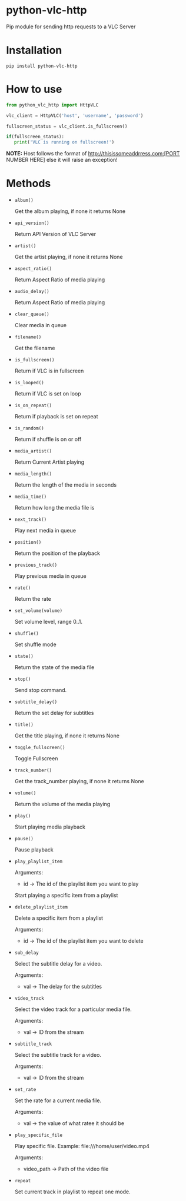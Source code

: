 # python-vlc-http
Pip module for sending http requests to a VLC Server

# Installation

`pip install python-vlc-http`

# How to use

```python
from python_vlc_http import HttpVLC

vlc_client = HttpVLC('host', 'username', 'password')

fullscreen_status = vlc_client.is_fullscreen()

if(fullscreen_status):
   print('VLC is running on fullscreen!')

```

**NOTE:** Host follows the format of http://thisissomeaddrress.com:[PORT NUMBER HERE] else it will raise an exception!


# Methods
 
 
* `album()`

    Get the album playing, if none it returns None

* `api_version()`

    Return API Version of VLC Server

* `artist()`

    Get the artist playing, if none it returns None

* `aspect_ratio()`

    Return Aspect Ratio of media playing

* `audio_delay()`

    Return Aspect Ratio of media playing

* `clear_queue()`

    Clear media in queue

* `filename()`

    Get the filename

* `is_fullscreen()`

    Return if VLC is in fullscreen

* `is_looped()`

    Return if VLC is set on loop
    
* `is_on_repeat()`

    Return if playback is set on repeat

* `is_random()`

    Return if shuffle is on or off

* `media_artist()`

    Return Current Artist playing

* `media_length()`

    Return the length of the media in seconds

* `media_time()`

    Return how long the media file is

* `next_track()`

    Play next media in queue

* `position()`

    Return the position of the playback

* `previous_track()`

    Play previous media in queue

* `rate()`

    Return the rate

* `set_volume(volume)`

    Set volume level, range 0..1.

* `shuffle()`

    Set shuffle mode

* `state()`

    Return the state of the media file

* `stop()`

    Send stop command.

* `subtitle_delay()`

    Return the set delay for subtitles

* `title()`

    Get the title playing, if none it returns None
    
* `toggle_fullscreen()`

    Toggle Fullscreen

* `track_number()`

    Get the track_number playing, if none it returns None

* `volume()`

    Return the volume of the media playing
    
* `play()`

    Start playing media playback

* `pause()`

    Pause playback
    
* `play_playlist_item`
    
    Arguments: 
    
     * id -> The id of the playlist item you want to play

    Start playing a specific item from a playlist
    
*  `delete_playlist_item`

     Delete a specific item from a playlist

     Arguments: 
    
     * id -> The id of the playlist item you want to delete
     
*  `sub_delay`

     Select the subtitle delay for a video.

     Arguments: 
    
     * val -> The delay for the subtitles
     
 *  `video_track`

     Select the video track for a particular media file.

     Arguments: 
    
     * val -> ID from the stream
     
 *  `subtitle_track`

     Select the subtitle track for a video.

     Arguments: 
    
     * val -> ID from the stream
     
 *  `set_rate`

     Set the rate for a current media file.

     Arguments: 
    
     * val -> the value of what ratee it should be

* `play_specific_file`

   Play specific file. Example: file:///home/user/video.mp4

   Arguments:

    * video_path -> Path of the video file
 
* `repeat`
  
   Set current track in playlist to repeat one mode.
   
